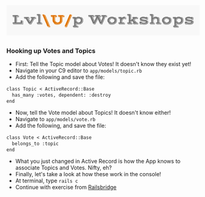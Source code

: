 ![logo](https://github.com/AlliVaughn/lvlup_curriculum/raw/master/images/logo.png)
=================================

### Hooking up Votes and Topics
<!--(http://docs.railsbridge.org/intro-to-rails/hooking_up_votes_and_topics)-->

* First: Tell the Topic model about Votes! It doesn't know they exist yet! 
* Navigate in your  C9 editor to ```app/models/topic.rb ```
* Add the following and save the file: 
```
class Topic < ActiveRecord::Base
  has_many :votes, dependent: :destroy
end
```
* Now, tell the Vote model about Topics! It doesn't know either! 
* Navigate to ```app/models/vote.rb```
* Add the following, and save the file: 
 
```
class Vote < ActiveRecord::Base
  belongs_to :topic
end
```

* What you just changed in Active Record is how the App knows to associate Topics and Votes. Nifty, eh? 
* Finally, let's take a look at how these work in the console! 
* At terminal, type ```rails c```
* Continue with exercise from [Railsbridge](http://docs.railsbridge.org/intro-to-rails/hooking_up_votes_and_topics)

 